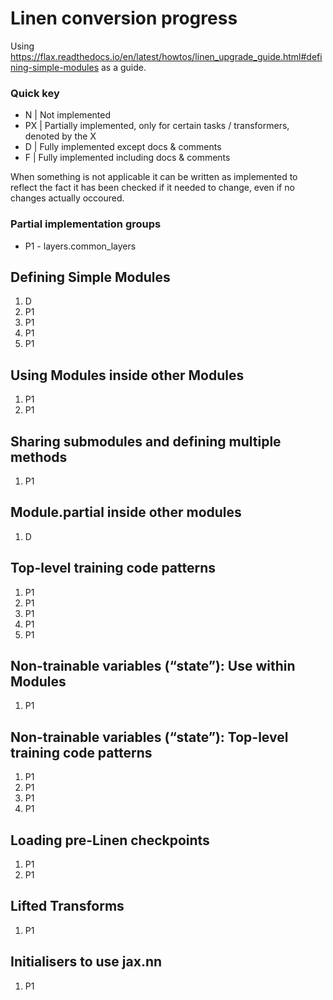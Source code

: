 
# Linen conversion progress

Using https://flax.readthedocs.io/en/latest/howtos/linen_upgrade_guide.html#defining-simple-modules as a guide.

### Quick key
* N | Not implemented
* PX | Partially implemented, only for certain tasks / transformers, denoted by the X
* D | Fully implemented except docs & comments
* F | Fully implemented including docs & comments

When something is not applicable it can be written as implemented to reflect the fact it has been checked if it needed to change, even if no changes actually occoured.

### Partial implementation groups
* P1 - layers.common_layers


## Defining Simple Modules
1. D
2. P1
3. P1
4. P1
5. P1

## Using Modules inside other Modules
1. P1
2. P1

## Sharing submodules and defining multiple methods
1. P1

## Module.partial inside other modules
1. D

## Top-level training code patterns
1. P1
2. P1
3. P1
4. P1
5. P1

## Non-trainable variables (“state”): Use within Modules
1. P1

## Non-trainable variables (“state”): Top-level training code patterns
1. P1
2. P1
3. P1
4. P1

## Loading pre-Linen checkpoints
1. P1
2. P1

## Lifted Transforms
1. P1

## Initialisers to use jax.nn
1. P1

